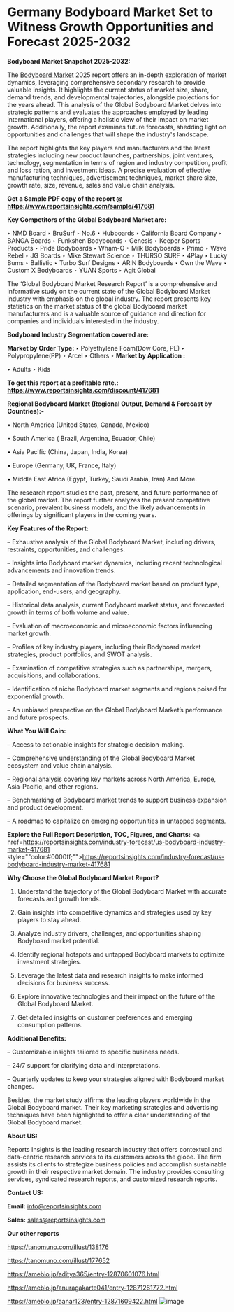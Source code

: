 # Germany Bodyboard Market Set to Witness Growth Opportunities and Forecast 2025-2032

<strong>Bodyboard Market Snapshot 2025-2032:</strong>

The <a href=https://www.reportsinsights.com/sample/417681>Bodyboard Market</a> 2025 report offers an in-depth exploration of market dynamics, leveraging comprehensive secondary research to provide valuable insights. It highlights the current status of market size, share, demand trends, and developmental trajectories, alongside projections for the years ahead. This analysis of the Global Bodyboard Market delves into strategic patterns and evaluates the approaches employed by leading international players, offering a holistic view of their impact on market growth. Additionally, the report examines future forecasts, shedding light on opportunities and challenges that will shape the industry's landscape.

The report highlights the key players and manufacturers and the latest strategies including new product launches, partnerships, joint ventures, technology, segmentation in terms of region and industry competition, profit and loss ration, and investment ideas. A precise evaluation of effective manufacturing techniques, advertisement techniques, market share size, growth rate, size, revenue, sales and value chain analysis.

<strong>Get a Sample PDF copy of the report @ <a href=https://www.reportsinsights.com/sample/417681 style=color:#0000ff;>https://www.reportsinsights.com/sample/417681</a></strong>

<strong>Key Competitors of the Global Bodyboard Market are:</strong>

‣ NMD Board
‣ BruSurf
‣ No.6
‣ Hubboards
‣ California Board Company
‣ BANGA Boards
‣ Funkshen Bodyboards
‣ Genesis
‣ Keeper Sports Products
‣ Pride Bodyboards
‣ Wham-O
‣ Milk Bodyboards
‣ Primo
‣ Wave Rebel
‣ JG Boards
‣ Mike Stewart Science
‣ THURSO SURF
‣ 4Play
‣ Lucky Bums
‣ Ballistic
‣ Turbo Surf Designs
‣ ARIN Bodyboards
‣ Own the Wave
‣ Custom X Bodyboards
‣ YUAN Sports
‣ Agit Global

The ‘Global Bodyboard Market Research Report’ is a comprehensive and informative study on the current state of the Global Bodyboard Market industry with emphasis on the global industry. The report presents key statistics on the market status of the global Bodyboard market manufacturers and is a valuable source of guidance and direction for companies and individuals interested in the industry.

<strong>Bodyboard Industry Segmentation covered are:</strong>

<strong>Market by Order Type: </strong>
‣ Polyethylene Foam(Dow Core, PE)
‣ Polypropylene(PP)
‣ Arcel
‣ Others
‣ 
<strong>Market by Application :</strong>

‣ Adults
‣ Kids

<strong>To get this report at a profitable rate.: <a href=https://www.reportsinsights.com/discount/417681 style=color:#0000ff;>https://www.reportsinsights.com/discount/417681</a></strong>

<strong>Regional Bodyboard Market (Regional Output, Demand &amp; Forecast by Countries):-</strong>

• North America (United States, Canada, Mexico)

• South America ( Brazil, Argentina, Ecuador, Chile)

• Asia Pacific (China, Japan, India, Korea)

• Europe (Germany, UK, France, Italy)

• Middle East Africa (Egypt, Turkey, Saudi Arabia, Iran) And More.

The research report studies the past, present, and future performance of the global market. The report further analyzes the present competitive scenario, prevalent business models, and the likely advancements in offerings by significant players in the coming years.

<strong>Key Features of the Report:</strong>

– Exhaustive analysis of the Global Bodyboard Market, including drivers, restraints, opportunities, and challenges.

– Insights into Bodyboard market dynamics, including recent technological advancements and innovation trends.

– Detailed segmentation of the Bodyboard market based on product type, application, end-users, and geography.

– Historical data analysis, current Bodyboard market status, and forecasted growth in terms of both volume and value.

– Evaluation of macroeconomic and microeconomic factors influencing market growth.

– Profiles of key industry players, including their Bodyboard market strategies, product portfolios, and SWOT analysis.

– Examination of competitive strategies such as partnerships, mergers, acquisitions, and collaborations.

– Identification of niche Bodyboard market segments and regions poised for exponential growth.

– An unbiased perspective on the Global Bodyboard Market’s performance and future prospects.

<strong>What You Will Gain:</strong>

– Access to actionable insights for strategic decision-making.

– Comprehensive understanding of the Global Bodyboard Market ecosystem and value chain analysis.

– Regional analysis covering key markets across North America, Europe, Asia-Pacific, and other regions.

– Benchmarking of Bodyboard market trends to support business expansion and product development.

– A roadmap to capitalize on emerging opportunities in untapped segments.

<strong>Explore the Full Report Description, TOC, Figures, and Charts:</strong>
<a href=https://reportsinsights.com/industry-forecast/us-bodyboard-industry-market-417681 style=""color:#0000ff;"">https://reportsinsights.com/industry-forecast/us-bodyboard-industry-market-417681</a>

<strong>Why Choose the Global Bodyboard Market Report?</strong>

1. Understand the trajectory of the Global Bodyboard Market with accurate forecasts and growth trends.

2. Gain insights into competitive dynamics and strategies used by key players to stay ahead.

3. Analyze industry drivers, challenges, and opportunities shaping Bodyboard market potential.

4. Identify regional hotspots and untapped Bodyboard markets to optimize investment strategies.

5. Leverage the latest data and research insights to make informed decisions for business success.

6. Explore innovative technologies and their impact on the future of the Global Bodyboard Market.

7. Get detailed insights on customer preferences and emerging consumption patterns.

<strong>Additional Benefits:</strong>

– Customizable insights tailored to specific business needs.

– 24/7 support for clarifying data and interpretations.

– Quarterly updates to keep your strategies aligned with Bodyboard market changes.

Besides, the market study affirms the leading players worldwide in the Global Bodyboard market. Their key marketing strategies and advertising techniques have been highlighted to offer a clear understanding of the Global Bodyboard market.

<strong><strong>About US</strong>:</strong>

Reports Insights is the leading research industry that offers contextual and data-centric research services to its customers across the globe. The firm assists its clients to strategize business policies and accomplish sustainable growth in their respective market domain. The industry provides consulting services, syndicated research reports, and customized research reports.

<strong>Contact US:</strong>

<p class=><b>Email:</b> <a href=mailto:info@reportsinsights.com>info@reportsinsights.com</a></p>
<p class=><b>Sales:</b> <a href=mailto:sales@reportsinsights.com>sales@reportsinsights.com</a></p>

<strong>Our other reports</strong>

<a href=https://tanomuno.com/illust/138176>https://tanomuno.com/illust/138176</a>

<a href=https://tanomuno.com/illust/177652>https://tanomuno.com/illust/177652</a>

<a href=https://ameblo.jp/aditya365/entry-12870601076.html>https://ameblo.jp/aditya365/entry-12870601076.html</a>

<a href=https://ameblo.jp/anuragakarte041/entry-12871261772.html>https://ameblo.jp/anuragakarte041/entry-12871261772.html</a>

<a href=https://ameblo.jp/aanar123/entry-12871609422.html>https://ameblo.jp/aanar123/entry-12871609422.html</a>
![image](https://github.com/user-attachments/assets/07d25e3f-2589-4294-9b0f-c00aa86d94af)
